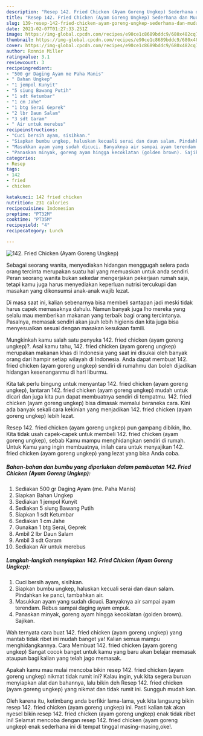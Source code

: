 ```yaml
---
description: "Resep 142. Fried Chicken (Ayam Goreng Ungkep) Sederhana dan Mudah Dibuat"
title: "Resep 142. Fried Chicken (Ayam Goreng Ungkep) Sederhana dan Mudah Dibuat"
slug: 139-resep-142-fried-chicken-ayam-goreng-ungkep-sederhana-dan-mudah-dibuat
date: 2021-02-07T01:27:33.251Z
image: https://img-global.cpcdn.com/recipes/e90ce1c8689bddc9/680x482cq70/142-fried-chicken-ayam-goreng-ungkep-foto-resep-utama.jpg
thumbnail: https://img-global.cpcdn.com/recipes/e90ce1c8689bddc9/680x482cq70/142-fried-chicken-ayam-goreng-ungkep-foto-resep-utama.jpg
cover: https://img-global.cpcdn.com/recipes/e90ce1c8689bddc9/680x482cq70/142-fried-chicken-ayam-goreng-ungkep-foto-resep-utama.jpg
author: Ronnie Miller
ratingvalue: 3.1
reviewcount: 3
recipeingredient:
- "500 gr Daging Ayam me Paha Manis"
- " Bahan Ungkep"
- "1 jempol Kunyit"
- "5 siung Bawang Putih"
- "1 sdt Ketumbar"
- "1 cm Jahe"
- "1 btg Serai Geprek"
- "2 lbr Daun Salam"
- "3 sdt Garam"
- " Air untuk merebus"
recipeinstructions:
- "Cuci bersih ayam, sisihkan."
- "Siapkan bumbu ungkep, haluskan kecuali serai dan daun salam. Pindahkan ke panci, tambahkan air."
- "Masukkan ayam yang sudah dicuci. Banyaknya air sampai ayam terendam. Rebus sampai daging ayam empuk."
- "Panaskan minyak, goreng ayam hingga kecoklatan (golden brown). Sajikan."
categories:
- Resep
tags:
- 142
- fried
- chicken

katakunci: 142 fried chicken 
nutrition: 231 calories
recipecuisine: Indonesian
preptime: "PT32M"
cooktime: "PT35M"
recipeyield: "4"
recipecategory: Lunch

---
```



![142. Fried Chicken (Ayam Goreng Ungkep)](https://img-global.cpcdn.com/recipes/e90ce1c8689bddc9/680x482cq70/142-fried-chicken-ayam-goreng-ungkep-foto-resep-utama.jpg)

Sebagai seorang wanita, menyediakan hidangan menggugah selera pada orang tercinta merupakan suatu hal yang memuaskan untuk anda sendiri. Peran seorang  wanita bukan sekedar mengerjakan pekerjaan rumah saja, tetapi kamu juga harus menyediakan keperluan nutrisi tercukupi dan masakan yang dikonsumsi anak-anak wajib lezat.

Di masa  saat ini, kalian sebenarnya bisa membeli santapan jadi meski tidak harus capek memasaknya dahulu. Namun banyak juga lho mereka yang selalu mau memberikan makanan yang terbaik bagi orang tercintanya. Pasalnya, memasak sendiri akan jauh lebih higienis dan kita juga bisa menyesuaikan sesuai dengan masakan kesukaan famili. 



Mungkinkah kamu salah satu penyuka 142. fried chicken (ayam goreng ungkep)?. Asal kamu tahu, 142. fried chicken (ayam goreng ungkep) merupakan makanan khas di Indonesia yang saat ini disukai oleh banyak orang dari hampir setiap wilayah di Indonesia. Anda dapat membuat 142. fried chicken (ayam goreng ungkep) sendiri di rumahmu dan boleh dijadikan hidangan kesenanganmu di hari liburmu.

Kita tak perlu bingung untuk menyantap 142. fried chicken (ayam goreng ungkep), lantaran 142. fried chicken (ayam goreng ungkep) mudah untuk dicari dan juga kita pun dapat membuatnya sendiri di tempatmu. 142. fried chicken (ayam goreng ungkep) bisa dimasak memalui beraneka cara. Kini ada banyak sekali cara kekinian yang menjadikan 142. fried chicken (ayam goreng ungkep) lebih lezat.

Resep 142. fried chicken (ayam goreng ungkep) pun gampang dibikin, lho. Kita tidak usah capek-capek untuk membeli 142. fried chicken (ayam goreng ungkep), sebab Kamu mampu menghidangkan sendiri di rumah. Untuk Kamu yang ingin membuatnya, inilah cara untuk menyajikan 142. fried chicken (ayam goreng ungkep) yang lezat yang bisa Anda coba.

<!--inarticleads1-->

##### Bahan-bahan dan bumbu yang diperlukan dalam pembuatan 142. Fried Chicken (Ayam Goreng Ungkep):

1. Sediakan 500 gr Daging Ayam (me. Paha Manis)
1. Siapkan  Bahan Ungkep
1. Sediakan 1 jempol Kunyit
1. Sediakan 5 siung Bawang Putih
1. Siapkan 1 sdt Ketumbar
1. Sediakan 1 cm Jahe
1. Gunakan 1 btg Serai, Geprek
1. Ambil 2 lbr Daun Salam
1. Ambil 3 sdt Garam
1. Sediakan  Air untuk merebus




<!--inarticleads2-->

##### Langkah-langkah menyiapkan 142. Fried Chicken (Ayam Goreng Ungkep):

1. Cuci bersih ayam, sisihkan.
1. Siapkan bumbu ungkep, haluskan kecuali serai dan daun salam. Pindahkan ke panci, tambahkan air.
1. Masukkan ayam yang sudah dicuci. Banyaknya air sampai ayam terendam. Rebus sampai daging ayam empuk.
1. Panaskan minyak, goreng ayam hingga kecoklatan (golden brown). Sajikan.




Wah ternyata cara buat 142. fried chicken (ayam goreng ungkep) yang mantab tidak ribet ini mudah banget ya! Kalian semua mampu menghidangkannya. Cara Membuat 142. fried chicken (ayam goreng ungkep) Sangat cocok banget untuk kamu yang baru akan belajar memasak ataupun bagi kalian yang telah jago memasak.

Apakah kamu mau mulai mencoba bikin resep 142. fried chicken (ayam goreng ungkep) nikmat tidak rumit ini? Kalau ingin, yuk kita segera buruan menyiapkan alat dan bahannya, lalu bikin deh Resep 142. fried chicken (ayam goreng ungkep) yang nikmat dan tidak rumit ini. Sungguh mudah kan. 

Oleh karena itu, ketimbang anda berfikir lama-lama, yuk kita langsung bikin resep 142. fried chicken (ayam goreng ungkep) ini. Pasti kalian tak akan nyesel bikin resep 142. fried chicken (ayam goreng ungkep) enak tidak ribet ini! Selamat mencoba dengan resep 142. fried chicken (ayam goreng ungkep) enak sederhana ini di tempat tinggal masing-masing,oke!.

